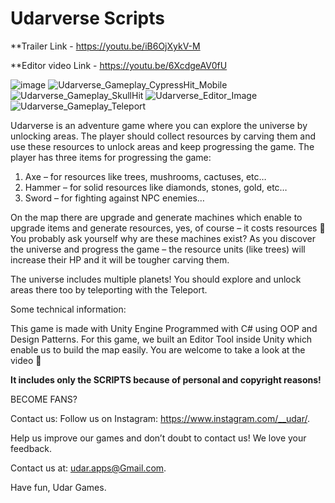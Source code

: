 # Udarverse Scripts

**Trailer Link - https://youtu.be/iB6OjXykV-M

**Editor video Link - https://youtu.be/6XcdgeAV0fU

![image](https://user-images.githubusercontent.com/76158235/173888683-66c285e1-868d-45f8-8a43-ebfe7f27e0f3.png)
![Udarverse_Gameplay_CypressHit_Mobile](https://user-images.githubusercontent.com/76158235/173888713-ece67fdd-2cae-4c09-a3b0-dfa6ec794694.jpg)
![Udarverse_Gameplay_SkullHit](https://user-images.githubusercontent.com/76158235/173888725-22b13ff7-e8c0-4d05-a3f4-ed9a8b4498be.jpg)
![Udarverse_Editor_Image](https://user-images.githubusercontent.com/76158235/173888740-24063870-c3c6-490b-9e60-ab8cfd9fc493.jpg)
![Udarverse_Gameplay_Teleport](https://user-images.githubusercontent.com/76158235/173888781-74e7af2e-11f4-4553-a67a-1f52348b3e6a.jpg)


Udarverse is an adventure game where you can explore the universe by unlocking areas.
The player should collect resources by carving them and use these resources to unlock areas and keep progressing the game.
The player has three items for progressing the game:

1. Axe – for resources like trees, mushrooms, cactuses, etc…
2. Hammer – for solid resources like diamonds, stones, gold, etc…
3. Sword – for fighting against NPC enemies…

On the map there are upgrade and generate machines which enable to upgrade items and generate resources, yes, of course – it costs resources 🙂 
You probably ask yourself why are these machines exist? 
As you discover the universe and progress the game – the resource units (like trees) will increase their HP and it will be tougher carving them.

The universe includes multiple planets! You should explore and unlock areas there too by teleporting with the Teleport.

Some technical information:

This game is made with Unity Engine
Programmed with C# using OOP and Design Patterns.
For this game, we built an Editor Tool inside Unity which enable us to build the map easily. You are welcome to take a look at the video 🙂

**It includes only the SCRIPTS because of personal and copyright reasons!**
 
 
 
BECOME FANS? 

Contact us: Follow us on Instagram: https://www.instagram.com/__udar/.

Help us improve our games and don’t doubt to contact us! We love your feedback.

Contact us at: udar.apps@Gmail.com.

Have fun, Udar Games.
